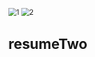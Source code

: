 ![1](https://user-images.githubusercontent.com/81165697/130202006-456f05c2-b880-4b67-a0cd-f04347baf4a1.PNG)
![2](https://user-images.githubusercontent.com/81165697/130202047-2696597a-8249-46cb-bb5a-e73c13dd2dc5.PNG)
# resumeTwo
